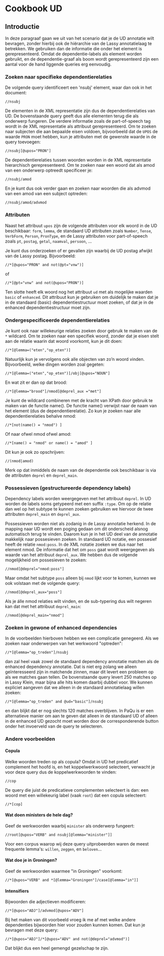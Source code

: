 # Cookbook UD

## Introductie

In deze paragraaf gaan we uit van het scenario dat je de UD annotatie wilt bevragen, zonder hierbij ook de hiërarchie van de Lassy annotatielaag te betrekken. We gebruiken dan de informatie die onder het element <root> is gerepresenteerd. Omdat de dependentie-labels als element worden gebruikt, en de dependentie-graaf als boom wordt gerepresenteerd zijn een aantal voor de hand liggende queries erg eenvoudig.

### Zoeken naar specifieke dependentierelaties

De volgende query identificeert een 'nsubj' element, waar dan ook in het document:

```xquery
//nsubj
```

De elementen in de XML representatie zijn dus de dependentierelaties
van UD. De bovenstaande query geeft dus alle elementen terug die als
onderwerp fungeren. De verdere informatie zoals de part-of-speech tag
wordt in de XML representatie als attribuut gerepresenteerd. Om te
zoeken naar subjecten die aan bepaalde eisen voldoen, bijvoorbeeld dat de `UPOS` de waarde `PRON` moet hebben, kun je 
attributen met de gewenste waarde in de query toevoegen:

```xquery
//nsubj[@upos="PRON"]
```

De dependentierelaties tussen woorden worden in de XML representatie
hierarchisch gerepresenteerd. Om te zoeken naar een woord dat als amod
van een onderwerp optreedt specificeer je:

```xquery
//nsubj/amod
```

En je kunt dus ook verder gaan en zoeken naar woorden die als advmod
van een amod van een subject optreden:

```xquery
//nsubj/amod/advmod
```

### Attributen

Naast het attribuut `upos` zijn de volgende attributen voor elk woord in
de UD beschikbaar: `form`, `lemma`, de standaard UD attributen zoals
`Number`, `Tense`, `VerbForm`, `Person`, `PronType`, en de Lassy attributen voor
part-of-speech zoals `pt`, `postag`, `getal`, `naamval`, `persoon`, ...


Je kunt dus onderzoeken of er gevallen zijn waarbij de UD postag
afwijkt van de Lassy postag. Bijvoorbeeld:

```xquery
//*[@upos="PRON" and not(@pt="vnw")]
```

of

```xquery
//*[@pt="vnw" and not(@upos="PRON")]
```

Ten slotte heeft elk woord nog het attribuut `ud` met als mogelijke
waarden `basic` of `enhanced`. Dit attribuut kun je gebruiken om duidelijk
te maken dat je in de standaard (basic) dependentiestructuur moet
zoeken, of dat je in de enhanced dependentiestructuur moet zijn.

### Ondergespecificeerde dependentierelaties

Je kunt ook naar willekeurige relaties zoeken door gebruik te maken
van de `*` wildcard. Om te zoeken naar een specifiek woord, zonder dat
je eisen stelt aan de relatie waarin dat woord voorkomt, kun je dit
doen:

```xquery
//*[@lemma=("eten","op_eten")]
```

Natuurlijk kun je vervolgens ook alle objecten van zo’n woord vinden.
Bijvoorbeeld, welke dingen worden zoal gegeten:

```xquery
//*[@lemma=("eten","op_eten")]/obj[@upos="NOUN"]
```

En wat zit er dan op dat brood:

```
//*[@lemma="brood"]/nmod[@deprel_aux ="met"]
```

Je kunt de wildcard combineren met de kracht van XPath door gebruik te
maken van de functie name(). De functie name() verwijst naar de naam
van het element (dus de dependentierelatie). Zo kun je zoeken naar
alle dependentierelaties behalve nmod:

```xquery
//*[not(name() = "nmod") ]
```

Of naar ofwel nmod ofwel amod:

```xquery
//*[name() = "nmod" or name() = "amod" ]
```

Dit kun je ook zo opschrijven:

```xquery
//(nmod|amod)
```

Merk op dat inmiddels de naam van de dependentie ook beschikbaar is via de attributen `deprel` en `deprel_main`.


### Possessieven (gestructureerde dependency labels)

Dependency labels worden weergegeven met het attribuut `deprel`. In UD worden de 
labels soms getypeerd met een suffix `:type`. Om op de relatie dan wel op het
subtype te kunnen zoeken gebruiken we hiervoor de twee attributen `deprel_main` en 
`deprel_aux`.

Possessieven worden niet als zodanig in de Lassy annotatie herkend. In
de mapping naar UD wordt een poging gedaan om dit onderscheid alsnog
automatisch terug te vinden. Daarom kun je in het UD deel van de
annotatie makkelijk naar possesieven zoeken. In standaard UD notatie,
een possesief heeft de relatie `nmod:poss`. In de XML notatie zoeken we
dus naar het element nmod. De informatie dat het om `poss` gaat wordt
weergegeven als waarde van het attribuut `deprel_aux`. We hebben dus de volgende
mogelijkheid om possesieven te zoeken:

```xquery
//nmod[@deprel="nmod:poss"]
```

Maar omdat het subtype `poss` alleen bij `nmod` lijkt voor te komen, kunnen we ook 
volstaan met de volgende query:

```xquery
//nmod[@deprel_aux="poss"]
```

Als je álle nmod relaties wilt vinden, en de sub-typering dus wilt negeren kan dat
met het attribuut `deprel_main`:

```xquery
//nmod[@deprel_main="nmod"]
```

### Zoeken in gewone of enhanced dependencies

In de voorbeelden hierboven hebben we een complicatie genegeerd. Als we zoeken naar onderwerpen van het werkwoord "optreden":

```xquery
//*[@lemma="op_treden"]/nsubj
```

dan zal heel vaak zowel de standaard dependency annotatie matchen als de enhanced dependency annotatie. Dat is niet erg zolang we alleen geïnteresseerd zijn in matchende zinnen, maar dit levert een probleem op als we matches gaan tellen. De bovenstaande query levert 250 matches op in Lassy Klein, maar bijna alle hits komen daarbij dubbel voor. We kunnen expliciet aangeven dat we alleen in de standaard annotatielaag willen zoeken:

```xquery
//*[@lemma="op_treden" and @ud="basic"]/nsubj
```

en dan blijkt dat er nog slechts 120 matches overblijven. In PaQu is er een alternatieve manier om aan te geven dat alleen in de standaard UD of alleen in de enhanced UD gezocht moet worden door de corresponderende button onder het invoerveld van de query te selecteren.

### Andere voorbeelden

#### Copula

Welke woorden treden op als copula? Omdat in UD het predicatief complement het hoofd is, en het koppelwerkwoord selecteert, verwacht je voor deze query dus de koppelwerkwoorden te vinden:

```xquery
//cop
```

De query die juist de predicatieve complementen selecteert is dan: een woord met
een willekeurig label (vaak `root`) dat een copula selecteert:

```xquery
//*[cop]
```

#### Wat doen ministers de hele dag?

Geef de werkwoorden waarbij `minister` als onderwerp fungeert:

```xquery
//root[@upos="VERB" and nsubj[@lemma="minister"]]
```

Voor een corpus waarop wij deze query uitprobeerden waren de meest frequente lemma's: `willen`, `zeggen`, en `beloven`...

#### Wat doe je in Groningen?

Geef de werkwoorden waarmee "in Groningen" voorkomt:

```xquery
//*[@upos="VERB" and *[@lemma="Groningen"]/case[@lemma="in"]]
```

#### Intensifiers

Bijwoorden die adjectieven modificeren:

```xquery
//*[@upos="ADJ"]/advmod[@upos="ADV"]
```

Bij het maken van dit voorbeeld vroeg ik me af met welke andere dependenties bijwoorden hier voor zouden kunnen komen.
Dat kun je bevragen met deze query:

```xquery
//*[@upos="ADJ"]/*[@upos="ADV" and not(@deprel="advmod")]
```

Dat blijkt dus een heel gemengd gezelschap te zijn.






